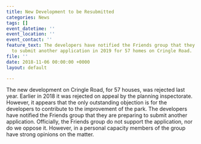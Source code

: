 ```yaml
---
title: New Development to be Resubmitted
categories: News
tags: []
event_datetime: ''
event_location: ''
event_contact: ''
feature_text: The developers have notified the Friends group that they are preparing
  to submit another application in 2019 for 57 homes on Cringle Road.
file: ''
date: 2018-11-06 00:00:00 +0000
layout: default

---
```

The new development on Cringle Road, for 57 houses, was rejected last year. Earlier in 2018 it was rejected on appeal by the planning inspectorate. However, it appears that the only outstanding objection is for the developers to contribute to the improvement of the park. The developers have notified the Friends group that they are preparing to submit another application. Officially, the Friends group do not support the application, nor do we oppose it. However, in  a personal capacity members of the group have strong opinions on the matter.

